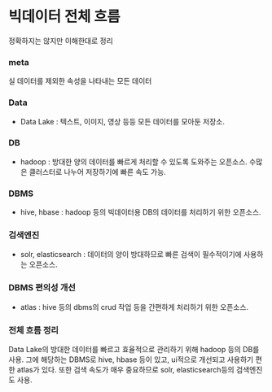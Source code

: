 # 빅데이터 전체 흐름

정확하지는 않지만 이해한대로 정리

### meta
실 데이터를 제외한 속성을 나타내는 모든 데이터

### Data
- Data Lake : 텍스트, 이미지, 영상 등등 모든 데이터를 모아둔 저장소. 

### DB
- hadoop : 방대한 양의 데이터를 빠르게 처리할 수 있도록 도와주는 오픈소스. 수많은 클러스터로 나누어 저장하기에 빠른 속도 가능.

### DBMS
- hive, hbase : hadoop 등의 빅데이터용 DB의 데이터를 처리하기 위한 오픈소스.

### 검색엔진
- solr, elasticsearch : 데이터의 양이 방대하므로 빠른 검색이 필수적이기에 사용하는 오픈소스.

### DBMS 편의성 개선 
- atlas : hive 등의 dbms의 crud 작업 등을 간편하게 처리하기 위한 오픈소스.

### 전체 흐름 정리

Data Lake의 방대한 데이터를 빠르고 효율적으로 관리하기 위해 hadoop 등의 DB를 사용.
그에 해당하는 DBMS로 hive, hbase 등이 있고,  ui적으로 개선되고 사용하기 편한 atlas가 있다.
또한 검색 속도가 매우 중요하므로 solr, elasticsearch등의 검색엔진도 사용.